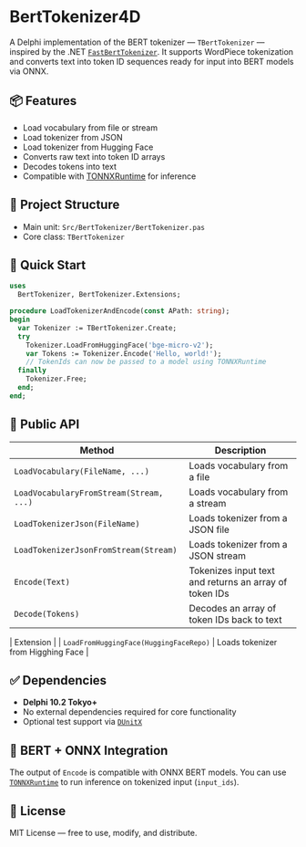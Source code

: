 # BertTokenizer4D

A Delphi implementation of the BERT tokenizer — `TBertTokenizer` — inspired by the .NET [`FastBertTokenizer`](https://github.com/georg-jung/FastBertTokenizer). It supports WordPiece tokenization and converts text into token ID sequences ready for input into BERT models via ONNX.

## 📦 Features

- Load vocabulary from file or stream
- Load tokenizer from JSON
- Load tokenizer from Hugging Face
- Converts raw text into token ID arrays
- Decodes tokens into text
- Compatible with [TONNXRuntime](https://github.com/hshatti/TONNXRuntime) for inference

## 📁 Project Structure

- Main unit: `Src/BertTokenizer/BertTokenizer.pas`
- Core class: `TBertTokenizer`

## 🚀 Quick Start

```pascal
uses
  BertTokenizer, BertTokenizer.Extensions;

procedure LoadTokenizerAndEncode(const APath: string);
begin
  var Tokenizer := TBertTokenizer.Create;
  try 
    Tokenizer.LoadFromHuggingFace('bge-micro-v2');
    var Tokens := Tokenizer.Encode('Hello, world!');
    // TokenIds can now be passed to a model using TONNXRuntime
  finally
    Tokenizer.Free;
  end;
end;
````

## 🧠 Public API

| Method                                    | Description                                            |
| ----------------------------------------- | ------------------------------------------------------ |
| `LoadVocabulary(FileName, ...)`           | Loads vocabulary from a file                           |
| `LoadVocabularyFromStream(Stream, ...)`   | Loads vocabulary from a stream                         |
| `LoadTokenizerJson(FileName)`             | Loads tokenizer from a JSON file                       |
| `LoadTokenizerJsonFromStream(Stream)`     | Loads tokenizer from a JSON stream                     |
| `Encode(Text)`                            | Tokenizes input text and returns an array of token IDs |
| `Decode(Tokens)`                          | Decodes an array of token IDs back to text             |

| Extension                                                                                          |
| `LoadFromHuggingFace(HuggingFaceRepo)`    | Loads tokenizer from Higghing Face                     |


## ✅ Dependencies

* **Delphi 10.2 Tokyo+**
* No external dependencies required for core functionality
* Optional test support via [`DUnitX`](https://github.com/VSoftTechnologies/DUnitX)

## 🤖 BERT + ONNX Integration

The output of `Encode` is compatible with ONNX BERT models. You can use [`TONNXRuntime`](https://github.com/hshatti/TONNXRuntime) to run inference on tokenized input (`input_ids`).

## 📄 License

MIT License — free to use, modify, and distribute.



